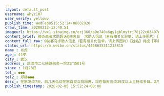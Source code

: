 ```yaml
---
layout: default_post
username: whyz107
user_verify: yellowv
publish_time: WedFeb0515:52:24+08002020
crawl_time: 20200212-12:40:51
imageurl: https://wx1.sinaimg.cn/orj360/a9e740a6gy1gblmytrj78j22c03407wk.jpg,https://wx1.sinaimg.cn/orj360/a9e740a6gy1gblmyrspxhj22c0340hdx.jpg,https://wx1.sinaimg.cn/orj360/a9e740a6gy1gblk9s8ahbj22c0340x6s.jpg
content_brief: 肺炎患者求助超话@侠客岛  求助人信息（若有相关化验单，请上传图片）【姓名】肖虎【年龄】44岁【所在城市】武汉【所在小区、社区】武汉市二七横路航务一垸31门501号【患病时间】1月28日【联系方式】●●●【其他紧急联系人】郑静 ●●●【病情描述】在家发烧7天，前几天低烧在 ...全文
content_full_raw: @侠客岛求助人信息（若有相关化验单，请上传图片）【姓名】肖虎【年龄】44岁【所在城市】武汉【所在小区、社区】武汉市二七横路航务一垸31门501号【患病时间】1月28日【联系方式】●●●【其他紧急联系人】郑静●●●【病情描述】在家发烧7天，前几天低烧在家自觉自我隔离，现在每天高烧39度以上且持续多日。2月4日在社区检查拍CT，显示双肺感染病毒严重，下午五点社区安排了车接到了武汉赵家条锦江之星酒店隔离，目前隔离没有医务人员没有治疗，现在非常需要进一步确诊入院接受治疗。以前就有高血糖、高血脂，且是肥胖者，一直是家中的顶梁柱，家里女儿智力低下妻子在家照顾不能上班，恳请大家帮帮忙救救他🙏🙏
status_url: https://m.weibo.cn/status/4468635311218815
name_: 肖虎
age_: 44岁
city_: 武汉
address_: 武汉市二七横路航务一垸31门501号
since_: 1月28日
tel_: ●●●
tel2_: 郑静●●●
desc_: 在家发烧7天，前几天低烧在家自觉自我隔离，现在每天高烧39度以上且持续多日。2月4日在社区检查拍CT，显示双肺感染病毒严重，下午五点社区安排了车接到了武汉赵家条锦江之星酒店隔离，目前隔离没有医务人员没有治疗，现在非常需要进一步确诊入院接受治疗。以前就有高血糖、高血脂，且是肥胖者，一直是家中的顶梁柱，家里女儿智力低下妻子在家照顾不能上班，恳请大家帮帮忙救救他🙏🙏
publish_timestamp: 2020-02-05 15:52:24+08:00
---
```

